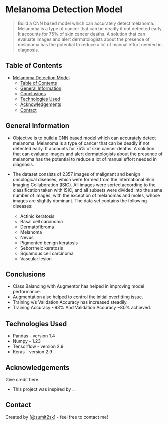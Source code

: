 # Melanoma Detection Model

> Build a CNN based model which can accurately detect melanoma. Melanoma is a type of cancer that can be deadly if not detected early. It accounts for 75% of skin cancer deaths. A solution that can evaluate images and alert dermatologists about the presence of melanoma has the potential to reduce a lot of manual effort needed in diagnosis.

## Table of Contents

- [Melanoma Detection Model](#melanoma-detection-model)
  - [Table of Contents](#table-of-contents)
  - [General Information](#general-information)
  - [Conclusions](#conclusions)
  - [Technologies Used](#technologies-used)
  - [Acknowledgements](#acknowledgements)
  - [Contact](#contact)

<!-- You can include any other section that is pertinent to your problem -->

## General Information

- Objective is to build a CNN based model which can accurately detect melanoma. Melanoma is a type of cancer that can be deadly if not detected early. It accounts for 75% of skin cancer deaths. A solution that can evaluate images and alert dermatologists about the presence of melanoma has the potential to reduce a lot of manual effort needed in diagnosis.

- The dataset consists of 2357 images of malignant and benign oncological diseases, which were formed from the International Skin Imaging Collaboration (ISIC). All images were sorted according to the classification taken with ISIC, and all subsets were divided into the same number of images, with the exception of melanomas and moles, whose images are slightly dominant.
  The data set contains the following diseases:
  - Actinic keratosis
  - Basal cell carcinoma
  - Dermatofibroma
  - Melanoma
  - Nevus
  - Pigmented benign keratosis
  - Seborrheic keratosis
  - Squamous cell carcinoma
  - Vascular lesion

<!-- You don't have to answer all the questions - just the ones relevant to your project. -->

## Conclusions

- Class Balancing with Augmentor has helped in improving model performance.
- Augmentation also helped to control the initial overfitting issue.
- Training v/s Validation Accuracy has increased steadily.
- Training Accuracy ~93% And Validation Accuracy ~80% achieved.

<!-- You don't have to answer all the questions - just the ones relevant to your project. -->

## Technologies Used

- Pandas - version 1.4
- Numpy - 1.23
- Tensorflow - version 2.9
- Keras - version 2.9

<!-- As the libraries versions keep on changing, it is recommended to mention the version of library used in this project -->

## Acknowledgements

Give credit here.

- This project was inspired by ..

## Contact

Created by [@[sumit2sk](https://github.com/sumit2sk)] - feel free to contact me!

<!-- Optional -->
<!-- ## License -->
<!-- This project is open source and available under the [... License](). -->

<!-- You don't have to include all sections - just the one's relevant to your project -->
